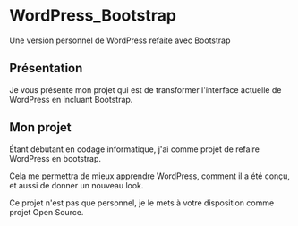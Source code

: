 # WordPress_Bootstrap
Une version personnel de WordPress refaite avec Bootstrap

## Présentation
Je vous présente mon projet qui est de transformer l'interface actuelle de WordPress en incluant Bootstrap. 

## Mon projet
Étant débutant en codage informatique, j'ai comme projet de refaire WordPress en bootstrap.

Cela me permettra de mieux apprendre WordPress, comment il a été conçu, et aussi de donner un nouveau look.

Ce projet n'est pas que personnel, je le mets à votre disposition comme projet Open Source. 
